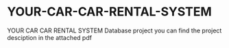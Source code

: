 # YOUR-CAR-CAR-RENTAL-SYSTEM
YOUR CAR  CAR RENTAL SYSTEM
Database project you can find the project desciption in the attached pdf
